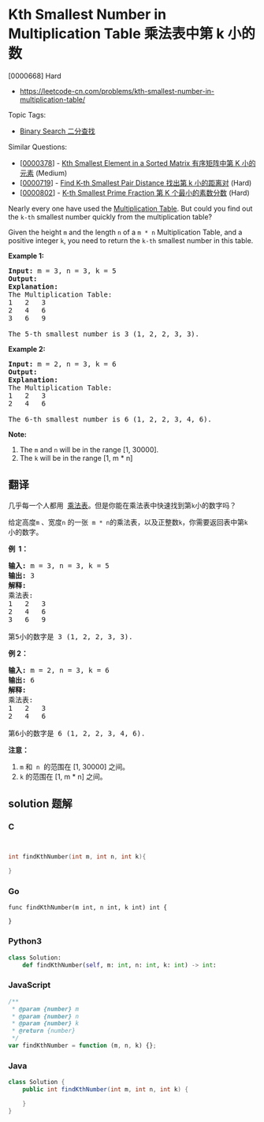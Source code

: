 # Kth Smallest Number in Multiplication Table 乘法表中第 k 小的数

[0000668] Hard

- https://leetcode-cn.com/problems/kth-smallest-number-in-multiplication-table/

Topic Tags:

- [Binary Search 二分查找](https://leetcode-cn.com/tag/binary-search/)

Similar Questions:

- [[0000378](https://leetcode-cn.com/problems/kth-smallest-element-in-a-sorted-matrix/)] - [Kth Smallest Element in a Sorted Matrix 有序矩阵中第 K 小的元素](./0000378.kth-smallest-element-in-a-sorted-matrix.md) (Medium)
- [[0000719](https://leetcode-cn.com/problems/find-k-th-smallest-pair-distance/)] - [Find K-th Smallest Pair Distance 找出第 k 小的距离对](./0000719.find-k-th-smallest-pair-distance.md) (Hard)
- [[0000802](https://leetcode-cn.com/problems/k-th-smallest-prime-fraction/)] - [K-th Smallest Prime Fraction 第 K 个最小的素数分数](./0000802.k-th-smallest-prime-fraction.md) (Hard)

Nearly every one have used the [Multiplication Table](https://en.wikipedia.org/wiki/Multiplication_table). But could you find out the `k-th` smallest number quickly from the multiplication table?

Given the height `m` and the length `n` of a `m * n` Multiplication Table, and a positive integer `k`, you need to return the `k-th` smallest number in this table.

**Example 1:**

<pre><b>Input:</b> m = 3, n = 3, k = 5
<b>Output:</b> 
<b>Explanation:</b> 
The Multiplication Table:
1	2	3
2	4	6
3	6	9

The 5-th smallest number is 3 (1, 2, 2, 3, 3).
</pre>

**Example 2:**

<pre><b>Input:</b> m = 2, n = 3, k = 6
<b>Output:</b> 
<b>Explanation:</b> 
The Multiplication Table:
1	2	3
2	4	6

The 6-th smallest number is 6 (1, 2, 2, 3, 4, 6).
</pre>

**Note:**

1.  The `m` and `n` will be in the range \[1, 30000\].
2.  The `k` will be in the range \[1, m \* n\]

## 翻译

几乎每一个人都用  [乘法表](https://baike.baidu.com/item/%E4%B9%98%E6%B3%95%E8%A1%A8)。但是你能在乘法表中快速找到第`k`小的数字吗？

给定高度`m` 、宽度`n` 的一张  `m * n`的乘法表，以及正整数`k`，你需要返回表中第`k`  小的数字。

**例  1：**

<pre><strong>输入:</strong> m = 3, n = 3, k = 5
<strong>输出:</strong> 3
<strong>解释:</strong> 
乘法表:
1	2	3
2	4	6
3	6	9

第5小的数字是 3 (1, 2, 2, 3, 3).
</pre>

**例 2：**

<pre><strong>输入:</strong> m = 2, n = 3, k = 6
<strong>输出:</strong> 6
<strong>解释:</strong> 
乘法表:
1	2	3
2	4	6

第6小的数字是 6 (1, 2, 2, 3, 4, 6).
</pre>

**注意：**

1.  `m` 和  `n`  的范围在 \[1, 30000\] 之间。
2.  `k` 的范围在 \[1, m \* n\] 之间。

## solution 题解

### C

```c


int findKthNumber(int m, int n, int k){

}


```

### Go

```golang
func findKthNumber(m int, n int, k int) int {

}
```

### Python3

```python
class Solution:
    def findKthNumber(self, m: int, n: int, k: int) -> int:

```

### JavaScript

```javascript
/**
 * @param {number} m
 * @param {number} n
 * @param {number} k
 * @return {number}
 */
var findKthNumber = function (m, n, k) {};
```

### Java

```java
class Solution {
    public int findKthNumber(int m, int n, int k) {

    }
}
```
